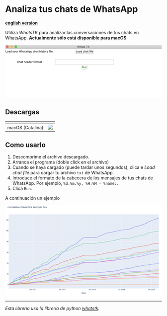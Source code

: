 # Analiza tus chats de WhatsApp
**[english version](README.md)**

Utiliza *WhatsTK* para analizar las conversaciones de tus chats en WhatsApp. **Actualmente sólo está disponible para macOS**

![](assets/app-screenshot.png)

## Descargas

| <!-- --> | <!-- --> |
|--------------|-----------------|
| macOS (Catalina) | [![](https://img.shields.io/badge/descargar_zip-brightgreen.svg)](dist/WhatsTK.zip) |

## Como usarlo
1. Descomprime el archivo descargado.
2. Arranca el programa (doble click en el archivo)
3. Cuando se haya cargado (puede tardar unos segundos), clica e _Load chat file_ para cargar tu archivo `txt` de WhatsApp.
4. Introduce el formato de la cabecera de los mensajes de tus chats de WhatsApp. Por ejemplo, `%d.%m.%y, %H:%M - %name:`.
5. Clica `Run`.


A continuación un ejemplo


![](assets/stats.png)

---

*Esta librería usa la librería de python [whatstk](https://lcsrg.me/whatstk).*